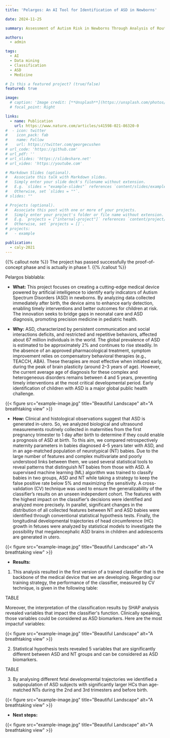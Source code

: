 ```yaml
---
title: 'Pelargos: An AI Tool for Identification of ASD in Newborns'

date: 2024-11-25

summary: Assessment of Autism Risk in Newborns Through Analysis of Routine Maternity Data

authors:
  - admin

tags:
  - AI
  - Data mining
  - Classification
  - ASD
  - Medicine

# Is this a featured project? (true/false)
featured: true

image:
  # caption: 'Image credit: [**Unsplash**](https://unsplash.com/photos/bzdhc5b3Bxs)'
  # focal_point: Right

links:
  - name: Publication
    url: https://www.nature.com/articles/s41598-021-86320-0
#  - icon: twitter
#    icon_pack: fab
#    name: Follow
#    url: https://twitter.com/georgecushen
# url_code: 'https://github.com'
# url_pdf: ''
# url_slides: 'https://slideshare.net'
# url_video: 'https://youtube.com'

# Markdown Slides (optional).
#   Associate this talk with Markdown slides.
#   Simply enter your slide deck's filename without extension.
#   E.g. `slides = "example-slides"` references `content/slides/example-slides.md`.
#   Otherwise, set `slides = ""`.
# slides: ""

# Projects (optional).
#   Associate this post with one or more of your projects.
#   Simply enter your project's folder or file name without extension.
#   E.g. `projects = ["internal-project"]` references `content/project/deep-learning/index.md`.
#   Otherwise, set `projects = []`.
# projects:
#   - example

publication:
  - caly-2021
---
```


{{% callout note %}}
The project has passed successfully the proof-of-concept phase and is actually in phase 1.
{{% /callout %}}

Pelargos blablabla:

- **What:** This project focuses on creating a cutting-edge medical device powered by artificial intelligence to identify early indicators of Autism Spectrum Disorders (ASD) in newborns. By analyzing data collected immediately after birth, the device aims to enhance early detection, enabling timely interventions and better outcomes for children at risk. The innovation seeks to bridge gaps in neonatal care and ASD diagnosis, promoting precision medicine in pediatric health.

- **Why:** ASD, characterized by persistent communication and social interactions deficits, and restricted and repetitive behaviors, affected about 67 million individuals in the world. The global prevalence of ASD is estimated to be  approximately 2% and continues to rise steadily. In the absence of an approved pharmacological treatment, symptom improvement relies on compensatory behavioral therapies (e.g., TEACCH, ABA). These therapies are most effective when initiated early, during the peak of brain plasticity (around 2–3 years of age). However, the current average age of diagnosis for these complex and heterogeneous disorders remains between 4 and 5 years, preventing timely interventions at the most critical developmental period. Early identification of children with ASD is a major global public health challenge.

{{< figure src="example-image.jpg" title="Beautiful Landscape" alt="A breathtaking view" >}}

- **How:** Clinical and histological observations suggest that ASD is generated in-utero. So, we analyzed biological and ultrasound measurements routinely collected in maternities from the first
pregnancy trimester to 1 day after birth to determine if they could enable a prognosis of ASD at birth. To this aim, we compared retrospectively maternity parameters in babies diagnosed 4–5 years later with ASD, and in an age-matched population of neurotypical (NT) babies. Due to the large number of features and complex multivariate and poorly understood links between them, we used several statistical tools to reveal patterns that distinguish NT babies from those with ASD. A supervised machine learning (ML) algorithm was trained to classify babies in two groups, ASD and NT while taking a strategy to keep the false positive rate below 5% and maximizing the sensitivity. A cross-validation (CV) technique was used to ensure the generalizability of the classifier’s results on an unseen independent cohort. The features with the highest impact on the classifier’s decisions were identified and analyzed more precisely. In parallel, significant changes in the distribution of all collected features between NT and ASD babies were identified through conventional statistical hypothesis tests. Finally, the longitudinal developmental trajectories of head circumference (HC) growth in fetuses were analyzed by statistical models to investigate the possibility that megalencephalic ASD brains in children and adolescents are generated in utero.

{{< figure src="example-image.jpg" title="Beautiful Landscape" alt="A breathtaking view" >}}

- **Results:**
1) This analysis resulted in the first version of a trained classifier that is the backbone of the medical device that we are developing. Regarding our training strategy, the performance of the classifier, measured by CV technique, is given in the following table:

TABLE

Moreover, the interpretation of the classification results by SHAP analysis revealed variables that impact the classifier's function. Clinically speaking, those variables could be considered as ASD biomarkers. Here are the most impactuf variables:

{{< figure src="example-image.jpg" title="Beautiful Landscape" alt="A breathtaking view" >}}

2) Statistical hypothesis tests revealed 5 variables that are significantly different between ASD and NT groups and can be considered as ASD biomarkers.

TABLE

3) By analysing different fetal developmental trajectories we identified a subpopulation of ASD subjects with significantly larger HCs than age-matched NTs during the 2nd and 3rd trimesters and before birth.

{{< figure src="example-image.jpg" title="Beautiful Landscape" alt="A breathtaking view" >}}

- **Next steps:**

{{< figure src="example-image.jpg" title="Beautiful Landscape" alt="A breathtaking view" >}}